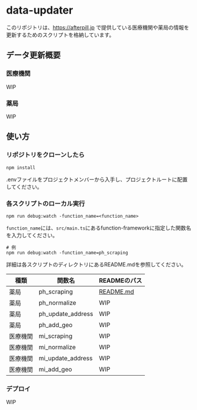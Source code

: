 # data-updater
このリポジトリは、https://afterpill.jp で提供している医療機関や薬局の情報を更新するためのスクリプトを格納しています。

## データ更新概要

### 医療機関

WIP

### 薬局

WIP

## 使い方
### リポジトリをクローンしたら
```shell
npm install
```
.envファイルをプロジェクトメンバーから入手し、プロジェクトルートに配置してください。


### 各スクリプトのローカル実行

```shell
npm run debug:watch -function_name=<function_name>
```

`function_name`には、`src/main.ts`にあるfunction-frameworkに指定した関数名を入力してください。

```shell
# 例
npm run debug:watch -function_name=ph_scraping
```

詳細は各スクリプトのディレクトリにあるREADME.mdを参照してください。

| 種類   | 関数名               | READMEのパス                                      |
|------|-------------------|------------------------------------------------|
| 薬局   | ph_scraping       | [README.md](./src/pharmacy/scraping/README.md) |
| 薬局   | ph_normalize      | WIP                                            |
| 薬局   | ph_update_address | WIP                                            |
| 薬局   | ph_add_geo        | WIP                                            |
| 医療機関 | mi_scraping       | WIP                                            |
| 医療機関 | mi_normalize      | WIP                                            |
| 医療機関 | mi_update_address | WIP                                            |
| 医療機関 | mi_add_geo        | WIP                                            |


### デプロイ

WIP
